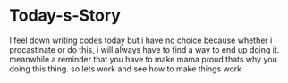 # Today-s-Story
I feel down writing codes today but i have no choice because whether i procastinate or do this, i will always have to find a way to end up doing it. meanwhile a reminder that you have to make mama proud thats why you doing this thing. so lets work and see how to make things work

